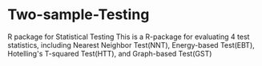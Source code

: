 # Two-sample-Testing
R package for Statistical Testing
This is a R-package for evaluating 4 test statistics, including Nearest Neighbor Test(NNT), Energy-based Test(EBT), Hotelling's T-squared Test(HTT), and Graph-based Test(GST)
